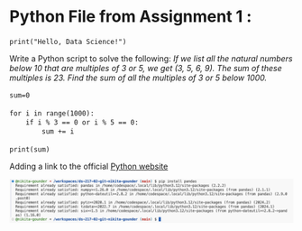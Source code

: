 # **Python File from Assignment 1 :**
```
print("Hello, Data Science!")
```

Write a Python script to solve the following:
_If we list all the natural numbers below 10 that are multiples of 3 or 5, we get (3, 5, 6, 9)._ 
_The sum of these multiples is 23. Find the sum of all the multiples of 3 or 5 below 1000._

```
sum=0

for i in range(1000):
    if i % 3 == 0 or i % 5 == 0:
        sum += i
    
print(sum)
```

Adding a link to the official [Python website](https://www.python.org)

![My Installation Screenshot](pandas_install.png "Pandas installation")
